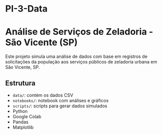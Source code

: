 # PI-3-Data
# Análise de Serviços de Zeladoria - São Vicente (SP)

Este projeto simula uma análise de dados com base em registros de solicitações da população aos serviços públicos de zeladoria urbana em São Vicente, SP.

## Estrutura

- `data/`: contém os dados CSV
- `notebooks/`: notebook com análises e gráficos
- `scripts/`: scripts para gerar dados simulados
- Python
- Google Colab
- Pandas
- Matplotlib
